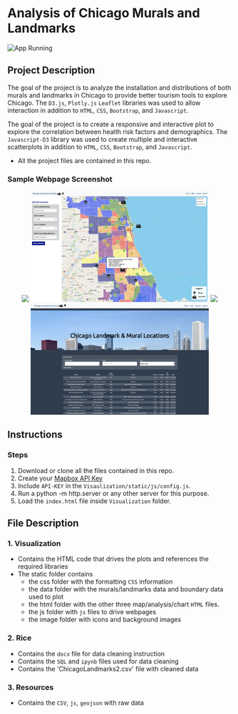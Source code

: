 # Analysis of Chicago Murals and Landmarks

![App Running](images/app.gif "Webpage Running")


## Project Description

The goal of the project is to analyze the installation and distributions of both murals and landmarks in Chicago to provide better tourism tools to explore Chicago.  The `D3.js`, `Plotly.js` `Leaflet` libraries was used to allow interaction in addition to `HTML`, `CSS`, `Bootstrap`, and `Javascript`.

The goal of the project is to create a responsive and interactive plot to explore the correlation between health risk factors and demographics. The `Javascript-D3` library was used to create multiple and interactive scatterplots in addition to `HTML`, `CSS`, `Bootstrap`, and `Javascript`.

* All the project files are contained in this repo.


### Sample Webpage Screenshot

<div align="center">
<img src="images/home.png" width="400"> <img src="images/map.png" width="400">
<img src="images/analysis_1.png" width="400"> <img src="images/search.png" width="400">
<!-- <img src="images/analysis_2.png" width="400"> -->
</div>


## Instructions

### Steps

1. Download or clone all the files contained in this repo.
2. Create your  [Mapbox API Key](https://account.mapbox.com/auth/signup/)
3. Include `API-KEY`  in the `Visaulization/static/js/config.js`.
4. Run a python -m http.server or any other server for this purpose.
5. Load the `index.html` file inside `Visualization` folder.


## File Description

### 1. Visualization

* Contains the HTML code that drives the plots and references the required libraries
* The static folder contains 
  * the css folder with the formatting `CSS` information 
  * the data folder with the murals/landmarks data and boundary data used to plot
  * the html folder with the other three map/analysis/chart `HTML` files.
  * the js folder with `js` files to drive webpages
  * the image folder with icons and background images

### 2. Rice

* Contains the `docx` file for data cleaning instruction
* Contains the `SQL` and `ipynb` files used for data cleaning 
* Contains the 'ChicagoLandmarks2.csv' file with cleaned data

### 3. Resources

* Contains the `CSV`, `js`, `geojson` with raw data

